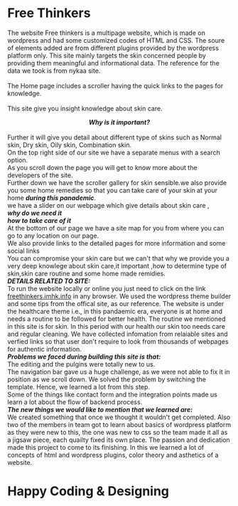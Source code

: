 # Free Thinkers
The website Free thinkers is a multipage website, which is made on wordpress and had some customized codes of HTML and CSS. The soure of elements added are from different plugins provided by the wordpress platform only. This site mainly targets the skin concerned people by providing them meaningful and informational data. The reference for the data we took is from nykaa site. <br /> <br />The Home page includes a scroller having the quick links to the pages for knowledge.<br/><br/> This site give you insight knowledge about skin care.<center>_**Why is it important?**_</center> <br /> Further it will give you detail about different type of skins such as Normal skin, Dry skin, Oily skin, Combination skin. <br/>On the top right side of our site we have a separate menus with a search option.<br/>As you scroll down the page you will get to know more about the developers of the site.<br/>Further down we have the scroller gallery for skin sensible.we also provide you some home remedies so that you can take care of your skin at your home **_during this panademic_**.<br/>we have a slider on our webpage which give details about skin care ,<br/> **_why do we need it_** <br/>**_how to take care of it_**<br/>At the bottom of our page we have a site map for you from where you can go to any location on our page. <br/>We also provide links to the detailed pages for more information and some social links<br/>You can compromise your skin care but we can't that why we provide you a very deep knowlege about skin care,it important ,how to determine type of skin,skin care routine and some home made remidies.
<br /> **_DETAILS RELATED TO SITE:_**
<br /> To run the website locally or online you just need to click on the link [freethinkers.imhk.info](http://freethinkers.imhk.info/) in any browser. We used the wordpress theme builder and some tips from the offical site, as our reference. The website is under the healthcare theme i.e., in this pandaemic era, everyone is at home and needs a routine to be followed for better health. The routine we mentioned in this site is for skin. In this period with our health our skin too needs care and regular cleaning. We have collected infomation from relaiable sites and verfied links so that user don't require to look from thousands of webpages for authentic information.
<br />**_Problems we faced during building this site is that:_**<br /> The editing and the pulgins were totally new to us. <br /> The navigation bar gave us a huge challenge, as we were not able to fix it in position as we scroll down. We solved the problem by switching the template. Hence, we learned a lot from this step.<br /> Some of the things like contact form and the integration points made us learn a lot about the flow of backend process.
<br /> **_The new things we would like to mention that we learned are:_**<br /> We created something that once we thought it wouldn't get completed. Also two of the members in team got to learn about basics of wordpress platform as they were new to this, the one was new to css so the team made it all as a jigsaw piece, each quailty fixed its own place. The passion and dedication made this project to come to its finishing. In this we learned a lot of concepts of html and wordpress plugins, color theory and asthetics of a website.

# Happy Coding & Designing
